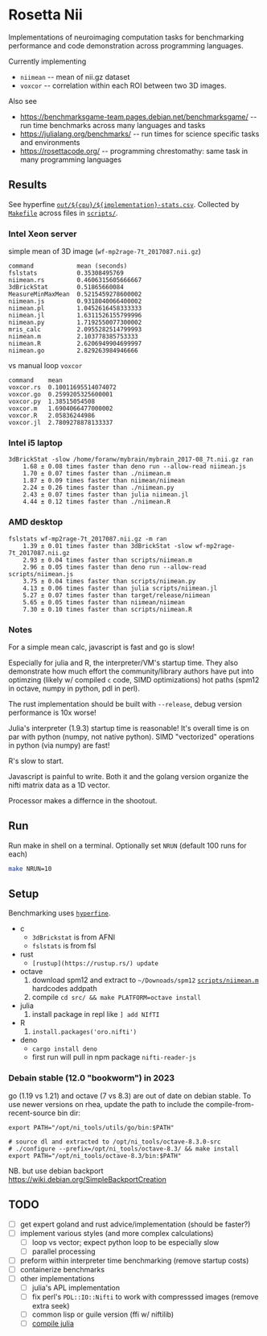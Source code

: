 # Rosetta Nii
Implementations of neuroimaging computation tasks for benchmarking performance and code demonstration across programming languages.

Currently implementing
 * `niimean` -- mean of nii.gz dataset
 * `voxcor` -- correlation within each ROI between two 3D images.

Also see
 * https://benchmarksgame-team.pages.debian.net/benchmarksgame/  -- run time benchmarks across many languages and tasks
 * https://julialang.org/benchmarks/  -- run times for science specific tasks and environments
 * https://rosettacode.org/ -- programming chrestomathy: same task in many programming languages


## Results
See hyperfine [`out/${cpu}/${implementation}-stats.csv`](out/Intel_R__Xeon_R__CPU_E5_2699_v3_@_2.30GHz-rhea.wpic.upmc.edu/niimean-stats.csv). Collected by [`Makefile`](Makefile) across files in [`scripts/`](scripts/).

### Intel Xeon server

simple mean of 3D image (`wf-mp2rage-7t_2017087.nii.gz`)
<!-- 
cut -d, -f1-2  out/Intel_R__Xeon_R__CPU_E5_2699_v3_@_2.30GHz-rhea.wpic.upmc.edu/niimean-stats.csv|sed 's/ .*,/,/;s:scripts/::'|column -ts, -->
```
command            mean (seconds)
fslstats           0.35308495769
niimean.rs         0.4606315605666667
3dBrickStat        0.51865660084
MeasureMinMaxMean  0.5215459278600002
niimean.js         0.9318040066400002
niimean.pl         1.0452616458333333
niimean.jl         1.6311526155799996
niimean.py         1.7192550077300002
mris_calc          2.0955282514799993
niimean.m          2.103778385753333
niimean.R          2.6206949904699997
niimean.go         2.829263984946666
```

vs manual loop `voxcor`
<!-- cut -d, -f1-2  out/Intel_R__Xeon_R__CPU_E5_2699_v3_@_2.30GHz-rhea.wpic.upmc.edu/voxcor-stats.csv|sed 's/ .*,/,/'|column -ts, -->
```
command    mean
voxcor.rs  0.10011695514074072
voxcor.go  0.2599205325600001
voxcor.py  1.38515054508
voxcor.m   1.6904066477000002
voxcor.R   2.05836244986
voxcor.jl  2.7809278878133337
```


### Intel i5 laptop
```
3dBrickStat -slow /home/foranw/mybrain/mybrain_2017-08_7t.nii.gz ran
    1.68 ± 0.08 times faster than deno run --allow-read niimean.js
    1.70 ± 0.07 times faster than ./niimean.m
    1.87 ± 0.09 times faster than niimean/niimean
    2.24 ± 0.26 times faster than ./niimean.py
    2.43 ± 0.07 times faster than julia niimean.jl
    4.44 ± 0.12 times faster than ./niimean.R
```

### AMD desktop
```
fslstats wf-mp2rage-7t_2017087.nii.gz -m ran
    1.39 ± 0.01 times faster than 3dBrickStat -slow wf-mp2rage-7t_2017087.nii.gz
    2.93 ± 0.04 times faster than scripts/niimean.m
    2.96 ± 0.05 times faster than deno run --allow-read scripts/niimean.js
    3.75 ± 0.04 times faster than scripts/niimean.py
    4.13 ± 0.06 times faster than julia scripts/niimean.jl
    5.27 ± 0.07 times faster than target/release/niimean
    5.65 ± 0.05 times faster than niimean/niimean
    7.30 ± 0.10 times faster than scripts/niimean.R

```

### Notes
For a simple mean calc, javascript is fast and go is slow!

Especially for julia and R, the interpreter/VM's startup time. They also demonstrate how much effort the community/library authors have put into optimzing (likely w/ compiled `c` code, SIMD optimizations) hot paths (spm12 in octave, numpy in python, pdl in perl).

The rust implementation should be built with `--release`, debug version performance is 10x worse!

Julia's interpreter (1.9.3) startup time is reasonable! It's overall time is on par with python (numpy, not native python).
SIMD "vectorized" operations in python (via numpy) are fast!

R's slow to start.

Javascript is painful to write. Both it and the golang version organize the nifti matrix data as a 1D vector.

Processor makes a differnce in the shootout.


## Run

Run make in shell on a terminal. Optionally set `NRUN` (default 100 runs for each)

```bash
make NRUN=10
```

## Setup

Benchmarking uses [`hyperfine`](https://github.com/sharkdp/hyperfine).

* c
  - `3dBrickstat` is from AFNI
  - `fslstats` is from fsl
* rust
  - `[rustup](https://rustup.rs/) update`
* octave
  1. download spm12 and extract to `~/Downoads/spm12` [`scripts/niimean.m`](scripts/niimean.m) hardcodes addpath 
  1. compile `cd src/ && make PLATFORM=octave install`
* julia
  1. install package in repl like `] add NIfTI` 
* R
  1. `install.packages('oro.nifti')`
* deno
  - `cargo install deno`
  - first run will pull in npm package `nifti-reader-js`

### Debain stable (12.0 "bookworm") in 2023

go (1.19 vs 1.21) and octave (7 vs 8.3) are out of date on debian stable.
To use newer versions on rhea, update the path to include the compile-from-recent-source bin dir:

```
export PATH="/opt/ni_tools/utils/go/bin:$PATH"

# source dl and extracted to /opt/ni_tools/octave-8.3.0-src
# ./configure --prefix=/opt/ni_tools/octave-8.3/ && make install
export PATH="/opt/ni_tools/octave-8.3/bin:$PATH"
```

NB. but use debian backport https://wiki.debian.org/SimpleBackportCreation
## TODO

- [ ] get expert goland and rust advice/implementation (should be faster?)
- [ ] implement various styles (and more complex calculations)
  - [ ] loop vs vector; expect python loop to be especially slow
  - [ ] parallel processing
- [ ] preform within interpreter time benchmarking (remove startup costs)
- [ ] containerize benchmarks
- [ ] other implementations
  - [ ] julia's APL implementation
  - [ ] fix perl's `PDL::IO::Nifti` to work with compresssed images (remove extra seek)
  - [ ] common lisp or guile version (ffi w/ niftilib)
  - [ ] [compile julia](https://docs.juliahub.com/PackageCompiler/MMV8C/1.2.1/devdocs/binaries_part_2.html)
